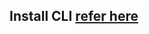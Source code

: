 ## Install CLI [refer here](https://github.com/e2eSolutionArchitect/KEDB/blob/main/aws/install-aws-cli.md)
